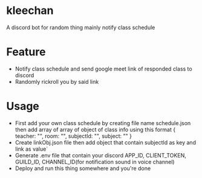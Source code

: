 # kleechan
A discord bot for random thing mainly notify class schedule

# Feature
 - Notify class schedule and send google meet link of responded class to discord
 - Randomly rickroll you by said link

# Usage
 - First add your own class schedule by creating file name schedule.json then add array of array of object of class info using this format
  {
    teacher: "", 
    room: "",
    subjectId: "",
    subject: ""
  }
 - Create linkObj.json file then add object that contain subjectId as key and link as value`
 - Generate .env file that contain your discord APP_ID, CLIENT_TOKEN, GUILD_ID, CHANNEL_ID(for notification sound in voice channel)
 - Deploy and run this thing somewhere and you're done
